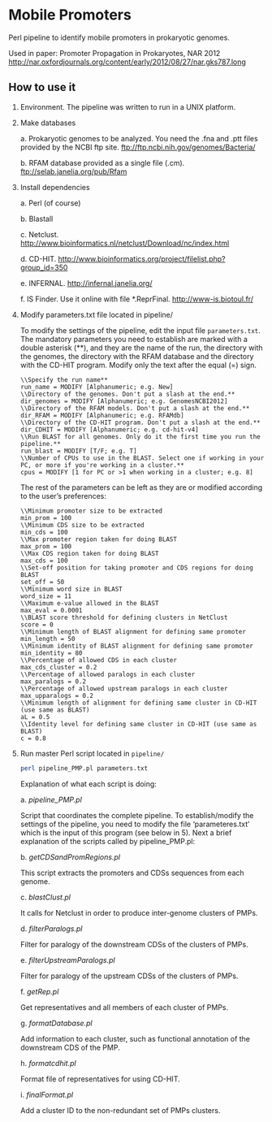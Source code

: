 # Mobile Promoters
Perl pipeline to identify mobile promoters in prokaryotic genomes. 

Used in paper: Promoter Propagation in Prokaryotes, NAR 2012 http://nar.oxfordjournals.org/content/early/2012/08/27/nar.gks787.long

## How to use it

1. Environment. The pipeline was written to run in a UNIX platform.

2. Make databases

	a. Prokaryotic genomes to be analyzed. You need the .fna and .ptt files provided by the NCBI ftp site. ftp://ftp.ncbi.nih.gov/genomes/Bacteria/
	
	b. RFAM database provided as a single file (.cm). ftp://selab.janelia.org/pub/Rfam

3. Install dependencies

	a. Perl (of course)

	b. Blastall

	c. Netclust. http://www.bioinformatics.nl/netclust/Download/nc/index.html
	
	d. CD-HIT. http://www.bioinformatics.org/project/filelist.php?group_id=350
	
	e. INFERNAL. http://infernal.janelia.org/
	
	f. IS Finder. Use it online with file *.ReprFinal. http://www-is.biotoul.fr/

4. Modify parameters.txt file located in pipeline/

	To modify the settings of the pipeline, edit the input file `parameters.txt`. The mandatory parameters you need to establish are marked with a double asterisk (**), and they are the name of the run, the directory with the genomes, the directory with the RFAM database and the directory with the CD-HIT program. Modify only the text after the equal (=) sign.

	```
	\\Specify the run name**
	run_name = MODIFY [Alphanumeric; e.g. New]
	\\Directory of the genomes. Don't put a slash at the end.**
	dir_genomes = MODIFY [Alphanumeric; e.g. GenomesNCBI2012]
	\\Directory of the RFAM models. Don't put a slash at the end.**
	dir_RFAM = MODIFY [Alphanumeric; e.g. RFAMdb]
	\\Directory of the CD-HIT program. Don't put a slash at the end.**
	dir_CDHIT = MODIFY [Alphanumeric; e.g. cd-hit-v4]
	\\Run BLAST for all genomes. Only do it the first time you run the pipeline.**
	run_blast = MODIFY [T/F; e.g. T]
	\\Number of CPUs to use in the BLAST. Select one if working in your PC, or more if you're working in a cluster.**
	cpus = MODIFY [1 for PC or >1 when working in a cluster; e.g. 8]
	```
	The rest of the parameters can be left as they are or modified according to the user’s preferences:

	```
	\\Minimum promoter size to be extracted
	min_prom = 100
	\\Minimum CDS size to be extracted
	min_cds = 100
	\\Max promoter region taken for doing BLAST
	max_prom = 100
	\\Max CDS region taken for doing BLAST
	max_cds = 100
	\\Set-off position for taking promoter and CDS regions for doing BLAST
	set_off = 50
	\\Minimum word size in BLAST
	word_size = 11
	\\Maximum e-value allowed in the BLAST
	max_eval = 0.0001
	\\BLAST score threshold for defining clusters in NetClust
	score = 0
	\\Minimum length of BLAST alignment for defining same promoter
	min_length = 50
	\\Minimum identity of BLAST alignment for defining same promoter
	min_identity = 80
	\\Percentage of allowed CDS in each cluster
	max_cds_cluster = 0.2
	\\Percentage of allowed paralogs in each cluster
	max_paralogs = 0.2
	\\Percentage of allowed upstream paralogs in each cluster
	max_upparalogs = 0.2
	\\Minimum length of alignment for defining same cluster in CD-HIT (use same as BLAST)
	aL = 0.5
	\\Identity level for defining same cluster in CD-HIT (use same as BLAST)
	c = 0.8
	```

5. Run master Perl script located in `pipeline/`

	```sh
	perl pipeline_PMP.pl parameters.txt
	```
	
	Explanation of what each script is doing:
	
	a. _pipeline_PMP.pl_
	
	Script that coordinates the complete pipeline. To establish/modify the settings of the pipeline, you need to modify the file ‘parameteres.txt’ which is the input of this program (see below in 5). Next a brief explanation of the scripts called by pipeline_PMP.pl:
		
	b. _getCDSandPromRegions.pl_
	
	This script extracts the promoters and CDSs sequences from each genome.
		
	c. _blastClust.pl_	
	
	It calls for Netclust in order to produce inter-genome clusters of PMPs.
	
	d. _filterParalogs.pl_
	
	Filter for paralogy of the downstream CDSs of the clusters of PMPs.
		
	e. _filterUpstreamParalogs.pl_
	
	Filter for paralogy of the upstream CDSs of the clusters of PMPs.
		
	f. _getRep.pl_
	
	Get representatives and all members of each cluster of PMPs.
		
	g. _formatDatabase.pl_
	
	Add information to each cluster, such as functional annotation of the downstream CDS of the PMP.
		
	h. _formatcdhit.pl_
	
	Format file of representatives for using CD-HIT.
		
	i. _finalFormat.pl_
	
	Add a cluster ID to the non-redundant set of PMPs clusters.
